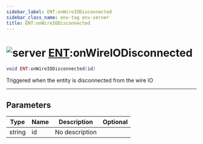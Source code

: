 ```yaml
---
sidebar_label: ENT:onWireIODisconnected
sidebar_class_name: env-tag env-server
title: ENT:onWireIODisconnected
---
```


# <img src='/img/wiki/server.png' alt='server' data-tag='env-tag' /> [ENT](../ent/README.md):onWireIODisconnected

```lua
void ENT:onWireIODisconnected(id)
```

Triggered when the entity is disconnected from the wire IO<br/>

-----------------
## Parameters

| Type   | Name | Description | Optional |
| ------ | ---- | ----------- | -------: |
| string | id | No description |   |
